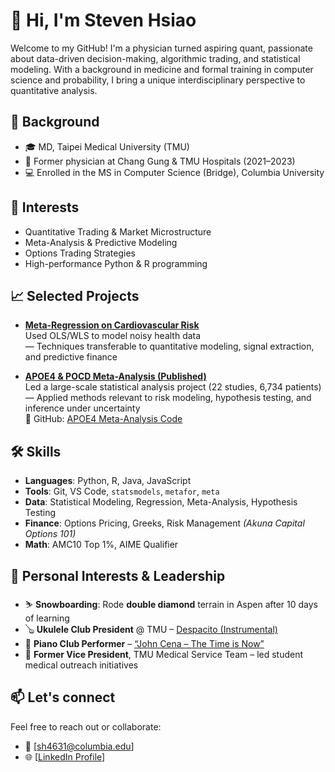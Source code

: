 # 👋 Hi, I'm Steven Hsiao

Welcome to my GitHub! I'm a physician turned aspiring quant, passionate about data-driven decision-making, algorithmic trading, and statistical modeling. With a background in medicine and formal training in computer science and probability, I bring a unique interdisciplinary perspective to quantitative analysis.

## 🔬 Background
- 🎓 MD, Taipei Medical University (TMU)  
- 💊 Former physician at Chang Gung & TMU Hospitals (2021–2023)  
- 💻 Enrolled in the MS in Computer Science (Bridge), Columbia University 

## 💼 Interests
- Quantitative Trading & Market Microstructure  
- Meta-Analysis & Predictive Modeling  
- Options Trading Strategies  
- High-performance Python & R programming

## 📈 Selected Projects
- **[Meta-Regression on Cardiovascular Risk](https://github.com/stevenh1223/meta-regression-cvd-risk)**  
  Used OLS/WLS to model noisy health data   
  — Techniques transferable to quantitative modeling, signal extraction, and predictive finance

- **[APOE4 & POCD Meta-Analysis (Published)](https://journals.plos.org/plosone/article?id=10.1371/journal.pone.0282214)**  
  Led a large-scale statistical analysis project (22 studies, 6,734 patients)   
  — Applied methods relevant to risk modeling, hypothesis testing, and inference under uncertainty   
  🔗 GitHub: [APOE4 Meta-Analysis Code](https://github.com/stevenh1223/r-meta-analysis-apoe4)

## 🛠️ Skills
- **Languages**: Python, R, Java, JavaScript  
- **Tools**: Git, VS Code, `statsmodels`, `metafor`, `meta`  
- **Data**: Statistical Modeling, Regression, Meta-Analysis, Hypothesis Testing  
- **Finance**: Options Pricing, Greeks, Risk Management *(Akuna Capital Options 101)*  
- **Math**: AMC10 Top 1%, AIME Qualifier  

## 🎯 Personal Interests & Leadership
- ⛷️ **Snowboarding**: Rode **double diamond** terrain in Aspen after 10 days of learning  
- 🪕 **Ukulele Club President** @ TMU – [Despacito (Instrumental)](https://www.youtube.com/watch?v=LJfHZzj2gkY)  
- 🎹 **Piano Club Performer** – [“John Cena – The Time is Now”](https://www.youtube.com/watch?v=DaTTtpeL-fk)  
- 🏥 **Former Vice President**, TMU Medical Service Team – led student medical outreach initiatives    

## 📫 Let's connect
Feel free to reach out or collaborate:
- 📧 [sh4631@columbia.edu]
- 🌐 [[LinkedIn Profile](https://www.linkedin.com/in/steven-hsiao-md/)]

